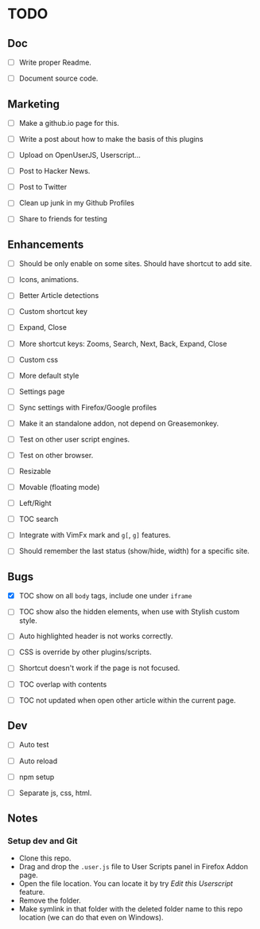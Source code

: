 TODO
=====


Doc
---

- [ ] Write proper Readme.
- [ ] Document source code.


Marketing
---------

- [ ] Make a github.io page for this.
- [ ] Write a post about how to make the basis of this plugins
- [ ] Upload on OpenUserJS, Userscript...
- [ ] Post to Hacker News.
- [ ] Post to Twitter
- [ ] Clean up junk in my Github Profiles
- [ ] Share to friends for testing


Enhancements
------------

- [ ] Should be only enable on some sites. Should have shortcut to add site.
- [ ] Icons, animations.
- [ ] Better Article detections
- [ ] Custom shortcut key
- [ ] Expand, Close
- [ ] More shortcut keys: Zooms, Search, Next, Back, Expand, Close
- [ ] Custom css
- [ ] More default style
- [ ] Settings page
- [ ] Sync settings with Firefox/Google profiles
- [ ] Make it an standalone addon, not depend on Greasemonkey.
- [ ] Test on other user script engines.
- [ ] Test on other browser.
- [ ] Resizable
- [ ] Movable (floating mode)
- [ ] Left/Right
- [ ] TOC search
- [ ] Integrate with VimFx mark and `g[`, `g]` features.
- [ ] Should remember the last status (show/hide, width) for a specific site.


Bugs
----

- [x] TOC show on all `body` tags, include one under `iframe`
- [ ] TOC show also the hidden elements, when use with Stylish custom style.
- [ ] Auto highlighted header is not works correctly.
- [ ] CSS is override by other plugins/scripts.
- [ ] Shortcut doesn't work if the page is not focused.
- [ ] TOC overlap with contents
- [ ] TOC not updated when open other article within the current page.


Dev
---

- [ ] Auto test
- [ ] Auto reload
- [ ] npm setup
- [ ] Separate js, css, html.


Notes
-----

### Setup dev and Git

- Clone this repo.
- Drag and drop the `.user.js` file to User Scripts panel in Firefox Addon page.
- Open the file location. You can locate it by try _Edit this Userscript_ feature.
- Remove the folder.
- Make symlink in that folder with the deleted folder name to this repo location (we can do that even on Windows).

